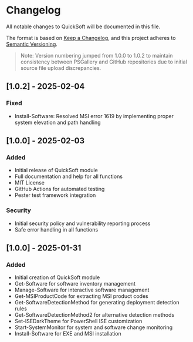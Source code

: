 # Changelog
All notable changes to QuickSoft will be documented in this file.

The format is based on [Keep a Changelog](https://keepachangelog.com/en/1.0.0/),
and this project adheres to [Semantic Versioning](https://semver.org/spec/v2.0.0.html).

> Note: Version numbering jumped from 1.0.0 to 1.0.2 to maintain consistency between PSGallery and GitHub repositories due to initial source file upload discrepancies.

## [1.0.2] - 2025-02-04
### Fixed
- Install-Software: Resolved MSI error 1619 by implementing proper system elevation and path handling

## [1.0.0] - 2025-02-03
### Added
- Initial release of QuickSoft module
- Full documentation and help for all functions
- MIT License
- GitHub Actions for automated testing
- Pester test framework integration

### Security
- Initial security policy and vulnerability reporting process
- Safe error handling in all functions

## [1.0.0] - 2025-01-31
### Added
- Initial creation of QuickSoft module
- Get-Software for software inventory management
- Manage-Software for interactive software management
- Get-MSIProductCode for extracting MSI product codes
- Get-SoftwareDetectionMethod for generating deployment detection rules
- Get-SoftwareDetectionMethod2 for alternative detection methods
- Set-ISEDarkTheme for PowerShell ISE customization
- Start-SystemMonitor for system and software change monitoring
- Install-Software for EXE and MSI installation
